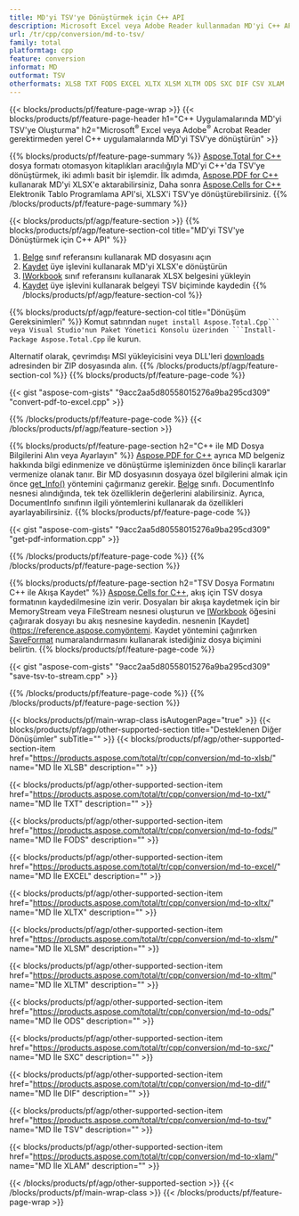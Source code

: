 ```yaml
---
title: MD'yi TSV'ye Dönüştürmek için C++ API
description: Microsoft Excel veya Adobe Reader kullanmadan MD'yi C++ API aracılığıyla TSV'ye dönüştürün
url: /tr/cpp/conversion/md-to-tsv/
family: total
platformtag: cpp
feature: conversion
informat: MD
outformat: TSV
otherformats: XLSB TXT FODS EXCEL XLTX XLSM XLTM ODS SXC DIF CSV XLAM
---
```

{{< blocks/products/pf/feature-page-wrap >}}
{{< blocks/products/pf/feature-page-header h1="C++ Uygulamalarında MD'yi TSV'ye Oluşturma" h2="Microsoft<sup>&reg;</sup> Excel veya Adobe<sup>&reg;</sup> Acrobat Reader gerektirmeden yerel C++ uygulamalarında MD'yi TSV'ye dönüştürün" >}}

{{% blocks/products/pf/feature-page-summary %}}
[Aspose.Total for C++](https://products.aspose.com/total/cpp/) dosya formatı otomasyon kitaplıkları aracılığıyla MD'yi C++'da TSV'ye dönüştürmek, iki adımlı basit bir işlemdir. İlk adımda, [Aspose.PDF for C++](https://products.aspose.com/pdf/cpp/) kullanarak MD'yi XLSX'e aktarabilirsiniz, Daha sonra [Aspose.Cells for C++]( https://products.aspose.com/cells/cpp/) Elektronik Tablo Programlama API'si, XLSX'i TSV'ye dönüştürebilirsiniz. 
{{% /blocks/products/pf/feature-page-summary  %}}

{{< blocks/products/pf/agp/feature-section >}}
{{% blocks/products/pf/agp/feature-section-col title="MD'yi TSV'ye Dönüştürmek için C++ API" %}}
1. [Belge](https://reference.aspose.com/pdf/cpp/class/aspose.pdf.document) sınıf referansını kullanarak MD dosyasını açın
2. [Kaydet](https://reference.aspose.com/pdf/cpp/class/aspose.pdf.document#a6383c010776212483f51cc41235924db) üye işlevini kullanarak MD'yi XLSX'e dönüştürün
3. [IWorkbook](https://reference.aspose.com/cells/cpp/class/aspose.cells.i_workbook) sınıf referansını kullanarak XLSX belgesini yükleyin
4. [Kaydet](https://reference.aspose.com/cells/cpp/class/aspose.cells.i_workbook#a9460f52a2dec8f4bf623a4905167d997) üye işlevini kullanarak belgeyi TSV biçiminde kaydedin
{{% /blocks/products/pf/agp/feature-section-col %}}

{{% blocks/products/pf/agp/feature-section-col title="Dönüşüm Gereksinimleri" %}}
Komut satırından ``nuget install Aspose.Total.Cpp``` veya Visual Studio'nun Paket Yönetici Konsolu üzerinden ```Install-Package Aspose.Total.Cpp`` ile kurun.

Alternatif olarak, çevrimdışı MSI yükleyicisini veya DLL'leri [downloads](https://downloads.aspose.com/total/cpp) adresinden bir ZIP dosyasında alın.
{{% /blocks/products/pf/agp/feature-section-col %}}
{{% blocks/products/pf/feature-page-code %}}

{{< gist "aspose-com-gists" "9acc2aa5d80558015276a9ba295cd309" "convert-pdf-to-excel.cpp" >}}


{{% /blocks/products/pf/feature-page-code %}}
{{< /blocks/products/pf/agp/feature-section >}}

{{% blocks/products/pf/feature-page-section  h2="C++ ile MD Dosya Bilgilerini Alın veya Ayarlayın" %}}
[Aspose.PDF for C++](https://products.aspose.com/pdf/cpp/) ayrıca MD belgeniz hakkında bilgi edinmenize ve dönüştürme işleminizden önce bilinçli kararlar vermenize olanak tanır. Bir MD dosyasının dosyaya özel bilgilerini almak için önce [get_Info()](https://reference.aspose.com/pdf/cpp/class/aspose.pdf.document#ae7a6ba620499ffa0dbaa5c813ee96c4a) yöntemini çağırmanız gerekir. [Belge](https://reference.aspose.com/pdf/cpp/class/aspose.pdf.document) sınıfı. DocumentInfo nesnesi alındığında, tek tek özelliklerin değerlerini alabilirsiniz. Ayrıca, DocumentInfo sınıfının ilgili yöntemlerini kullanarak da özellikleri ayarlayabilirsiniz.
{{% blocks/products/pf/feature-page-code %}}

{{< gist "aspose-com-gists" "9acc2aa5d80558015276a9ba295cd309" "get-pdf-information.cpp" >}}
{{% /blocks/products/pf/feature-page-code  %}}
{{% /blocks/products/pf/feature-page-section %}}

{{% blocks/products/pf/feature-page-section  h2="TSV Dosya Formatını C++ ile Akışa Kaydet" %}}
[Aspose.Cells for C++](https://products.aspose.com/cells/net/), akış için TSV dosya formatının kaydedilmesine izin verir. Dosyaları bir akışa kaydetmek için bir MemoryStream veya FileStream nesnesi oluşturun ve [IWorkbook](https://reference.aspose.com/cells/cpp/class/aspose.cells.i_workbook) öğesini çağırarak dosyayı bu akış nesnesine kaydedin. nesnenin [Kaydet](https://reference.aspose.comyöntemi. Kaydet yöntemini çağırırken [SaveFormat](https://reference.aspose.com/cells/cpp/namespace/aspose.cells#a11cae527e4e68f1adcac8f47ea64481a) numaralandırmasını kullanarak istediğiniz dosya biçimini belirtin.
{{% blocks/products/pf/feature-page-code %}}

{{< gist "aspose-com-gists" "9acc2aa5d80558015276a9ba295cd309" "save-tsv-to-stream.cpp" >}}
{{% /blocks/products/pf/feature-page-code  %}}
{{% /blocks/products/pf/feature-page-section %}}

{{< blocks/products/pf/main-wrap-class isAutogenPage="true" >}}
{{< blocks/products/pf/agp/other-supported-section title="Desteklenen Diğer Dönüşümler" subTitle="" >}}
{{< blocks/products/pf/agp/other-supported-section-item href="https://products.aspose.com/total/tr/cpp/conversion/md-to-xlsb/" name="MD İle XLSB" description="" >}}

{{< blocks/products/pf/agp/other-supported-section-item href="https://products.aspose.com/total/tr/cpp/conversion/md-to-txt/" name="MD İle TXT" description="" >}}

{{< blocks/products/pf/agp/other-supported-section-item href="https://products.aspose.com/total/tr/cpp/conversion/md-to-fods/" name="MD İle FODS" description="" >}}

{{< blocks/products/pf/agp/other-supported-section-item href="https://products.aspose.com/total/tr/cpp/conversion/md-to-excel/" name="MD İle EXCEL" description="" >}}

{{< blocks/products/pf/agp/other-supported-section-item href="https://products.aspose.com/total/tr/cpp/conversion/md-to-xltx/" name="MD İle XLTX" description="" >}}

{{< blocks/products/pf/agp/other-supported-section-item href="https://products.aspose.com/total/tr/cpp/conversion/md-to-xlsm/" name="MD İle XLSM" description="" >}}

{{< blocks/products/pf/agp/other-supported-section-item href="https://products.aspose.com/total/tr/cpp/conversion/md-to-xltm/" name="MD İle XLTM" description="" >}}

{{< blocks/products/pf/agp/other-supported-section-item href="https://products.aspose.com/total/tr/cpp/conversion/md-to-ods/" name="MD İle ODS" description="" >}}

{{< blocks/products/pf/agp/other-supported-section-item href="https://products.aspose.com/total/tr/cpp/conversion/md-to-sxc/" name="MD İle SXC" description="" >}}

{{< blocks/products/pf/agp/other-supported-section-item href="https://products.aspose.com/total/tr/cpp/conversion/md-to-dif/" name="MD İle DIF" description="" >}}

{{< blocks/products/pf/agp/other-supported-section-item href="https://products.aspose.com/total/tr/cpp/conversion/md-to-tsv/" name="MD İle TSV" description="" >}}

{{< blocks/products/pf/agp/other-supported-section-item href="https://products.aspose.com/total/tr/cpp/conversion/md-to-xlam/" name="MD İle XLAM" description="" >}}


{{< /blocks/products/pf/agp/other-supported-section >}}
{{< /blocks/products/pf/main-wrap-class >}}
{{< /blocks/products/pf/feature-page-wrap >}}